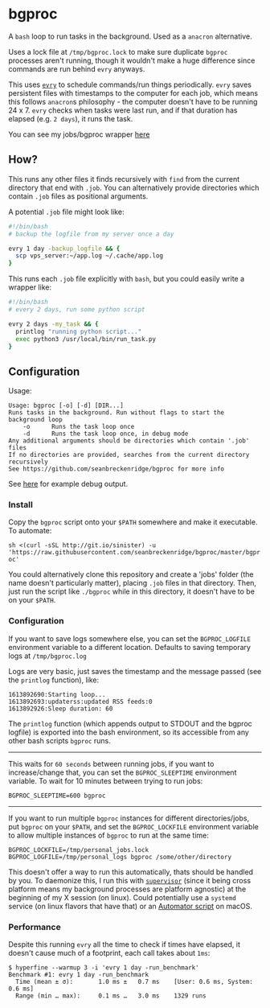 # bgproc

A `bash` loop to run tasks in the background. Used as a `anacron` alternative.

Uses a lock file at `/tmp/bgproc.lock` to make sure duplicate `bgproc` processes aren't running, though it wouldn't make a huge difference since commands are run behind `evry` anyways.

This uses [`evry`](https://github.com/seanbreckenridge/evry) to schedule commands/run things periodically. `evry` saves persistent files with timestamps to the computer for each job, which means this follows `anacron`s philosophy - the computer doesn't have to be running 24 x 7. `evry` checks when tasks were last run, and if that duration has elapsed (e.g. `2 days`), it runs the task.

You can see my jobs/bgproc wrapper [here](https://github.com/seanbreckenridge/dotfiles/tree/master/.local/scripts/supervisor)

## How?

This runs any other files it finds recursively with `find` from the current directory that end with `.job`. You can alternatively provide directories which contain `.job` files as positional arguments.

A potential `.job` file might look like:

```bash
#!/bin/bash
# backup the logfile from my server once a day

evry 1 day -backup_logfile && {
  scp vps_server:~/app.log ~/.cache/app.log
}
```

This runs each `.job` file explicitly with `bash`, but you could easily write a wrapper like:

```bash
#!/bin/bash
# every 2 days, run some python script

evry 2 days -my_task && {
  printlog "running python script..."
  exec python3 /usr/local/bin/run_task.py
}
```

## Configuration

Usage:

```
Usage: bgproc [-o] [-d] [DIR...]
Runs tasks in the background. Run without flags to start the background loop
	-o		Runs the task loop once
	-d		Runs the task loop once, in debug mode
Any additional arguments should be directories which contain '.job' files
If no directories are provided, searches from the current directory recursively
See https://github.com/seanbreckenridge/bgproc for more info
```

See [here](https://gist.github.com/seanbreckenridge/e7ad77320c065d96f282f6d45deaa842) for example debug output.

### Install

Copy the `bgproc` script onto your `$PATH` somewhere and make it executable. To automate:

`sh <(curl -sSL http://git.io/sinister) -u 'https://raw.githubusercontent.com/seanbreckenridge/bgproc/master/bgproc'`

You could alternatively clone this repository and create a 'jobs' folder (the name doesn't particularly matter), placing `.job` files in that directory. Then, just run the script like `./bgproc` while in this directory, it doesn't have to be on your `$PATH`.

### Configuration

If you want to save logs somewhere else, you can set the `BGPROC_LOGFILE` environment variable to a different location. Defaults to saving temporary logs at `/tmp/bgproc.log`

Logs are very basic, just saves the timestamp and the message passed (see the `printlog` function), like:

```
1613892690:Starting loop...
1613892693:updaterss:updated RSS feeds:0
1613892926:Sleep duration: 60
```

The `printlog` function (which appends output to STDOUT and the bgproc logfile) is exported into the bash environment, so its accessible from any other bash scripts `bgproc` runs.

---

This waits for `60 seconds` between running jobs, if you want to increase/change that, you can set the `BGPROC_SLEEPTIME` environment variable. To wait for 10 minutes between trying to run jobs:

`BGPROC_SLEEPTIME=600 bgproc`

---

If you want to run multiple `bgproc` instances for different directories/jobs, put `bgproc` on your `$PATH`, and set the `BGPROC_LOCKFILE` environment variable to allow multiple instances of `bgproc` to run at the same time:

```
BGPROC_LOCKFILE=/tmp/personal_jobs.lock BGPROC_LOGFILE=/tmp/personal_logs bgproc /some/other/directory
```

This doesn't offer a way to run this automatically, thats should be handled by you. To daemonize this, I run this with [`supervisor`](https://github.com/Supervisor/supervisor) (since it being cross platform means my background processes are platform agnostic) at the beginning of my X session (on linux). Could potentially use a `systemd` service (on linux flavors that have that) or an [Automator script](https://stackoverflow.com/questions/6442364/running-script-upon-login-mac) on macOS.

### Performance

Despite this running `evry` all the time to check if times have elapsed, it doesn't cause much of a footprint, each call takes about `1ms`:

```
$ hyperfine --warmup 3 -i 'evry 1 day -run_benchmark'
Benchmark #1: evry 1 day -run_benchmark
  Time (mean ± σ):       1.0 ms ±   0.7 ms    [User: 0.6 ms, System: 0.6 ms]
  Range (min … max):     0.1 ms …   3.0 ms    1329 runs
```
